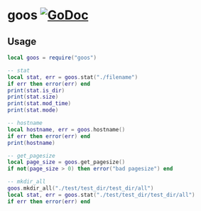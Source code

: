 # goos [![GoDoc](https://godoc.org/github.com/vadv/gopher-lua-libs/goos?status.svg)](https://godoc.org/github.com/vadv/gopher-lua-libs/goos)

## Usage

```lua
local goos = require("goos")

-- stat
local stat, err = goos.stat("./filename")
if err then error(err) end
print(stat.is_dir)
print(stat.size)
print(stat.mod_time)
print(stat.mode)

-- hostname
local hostname, err = goos.hostname()
if err then error(err) end
print(hostname)

-- get_pagesize
local page_size = goos.get_pagesize()
if not(page_size > 0) then error("bad pagesize") end

-- mkdir_all
goos.mkdir_all("./test/test_dir/test_dir/all")
local stat, err = goos.stat("./test/test_dir/test_dir/all")
if err then error(err) end
```

